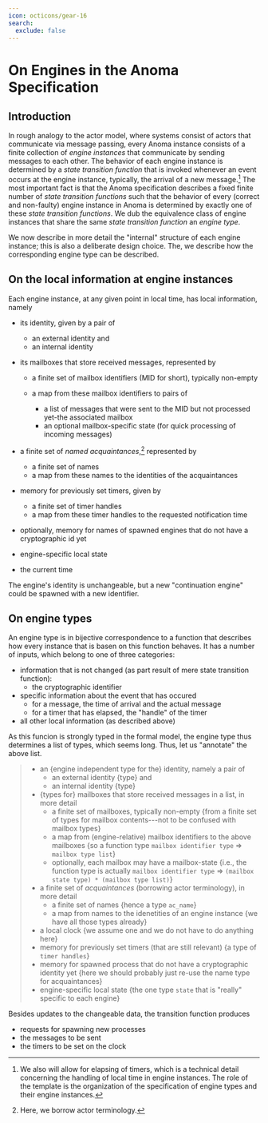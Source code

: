 ```yaml
---
icon: octicons/gear-16
search:
  exclude: false
---
```


# On Engines in the Anoma Specification

## Introduction

In rough analogy to the actor model,
where systems consist of actors that communicate via message passing,
every Anoma instance consists of a finite collection of
_engine instances_ that communicate by sending messages to each other.
The behavior of each engine instance
is determined by a _state transition function_ that is
invoked whenever an event occurs at the engine instance,
typically, the arrival of a new message.[^1]
The most important fact is that
the Anoma specification describes 
a fixed finite number of _state transition functions_ 
such that
the behavior of every (correct and non-faulty) engine instance in Anoma
is determined by exactly one of these _state transition functions_.
We dub the equivalence class of engine instances that share 
the same _state transition function_ an _engine type_.

We now describe in more detail the "internal" structure of
each engine instance; this is also a deliberate design choice.
The, we describe how the corresponding engine type can be described.

[^1]: We also will allow for elapsing of timers,
which is a technical detail concerning the handling of 
local time in engine instances.
The role of the template is the organization of 
the specification of engine types and their engine instances.

## On the local information at engine instances

Each engine instance, at any given point in local time,
has local information, namely 

- its identity, given by a pair of
    - an external identity and
    - an internal identity

- its mailboxes that store received messages, represented by

  - a finite set of mailbox identifiers (MID for short), typically non-empty

  - a map from these mailbox identifiers to pairs of
    - a list of messages that were sent to the MID but not processed yet-the associated mailbox
    - an optional mailbox-specific state (for quick processing of incoming messages)

- a finite set of _named acquaintances_,[^2] represented by
    - a finite set of names
    - a map from these names to the identities of the acquaintances

- memory for previously set timers, given by 
    - a finite set of timer handles
    - a map from these timer handles to the requested notification time

- optionally,  memory for names of spawned engines that do not have a
  cryptographic id yet

- engine-specific local state
- the current time 

The engine's identity is unchangeable,
but a new "continuation engine" could be spawned with a new identifier.




[^2]: Here, we borrow actor terminology.

## On engine types

An engine type is in bijective correspondence to a function that
describes how every instance that is basen on this function behaves.
It has a number of inputs, which belong to one of three categories:

- information that is not changed (as part result of mere state transition
  function):
    - the cryptographic identifier
- specific information about the event that has occured
    - for a message, the time of arrival and the actual message
    - for a timer that has elapsed, the "handle" of the timer
- all other local information (as described above)

As this funcion is strongly typed in the formal model, 
the engine type thus determines a list of types, which seems long.
Thus, let us "annotate" the above list.

> - an {engine independent type for the} identity, namely a pair of
>     - an external identity {type} and
>     - an internal identity {type}
> - {types for} mailboxes that store received messages in a list, in more detail
>   - a finite set of mailboxes, typically non-empty {from a finite set of types
>     for mailbox contents---not to be confused with mailbox types}
>   - a map from (engine-relative) mailbox identifiers to the above mailboxes
>     {so a function type `mailbox identifier type` => `mailbox type list`}
>   - optionally, each mailbox may have a mailbox-state {i.e., the function type
>     is actually `mailbox identifier type` => `(mailbox state type) * (mailbox
>     type list)`}
> - a finite set of _acquaintances_ (borrowing actor terminology), in more
>   detail
  >   - a finite set of names {hence a type `ac_name`}
  >   - a map from names to the idenetities of an engine instance {we have all
  >     those types already}
> - a local clock {we assume one and we do not have to do anything here}
> - memory for previously set timers (that are still relevant) {a type of `timer
>   handles`}
> - memory for spawned process that do not have a cryptographic identity yet
>   {here we should probably just re-use the name type for acquaintances}
> - engine-specific local state {the one type `state` that is "really" specific
>   to each engine}

Besides updates to the changeable data, the transition function produces

- requests for spawning new processes
- the messages to be sent
- the timers to be set on the clock
